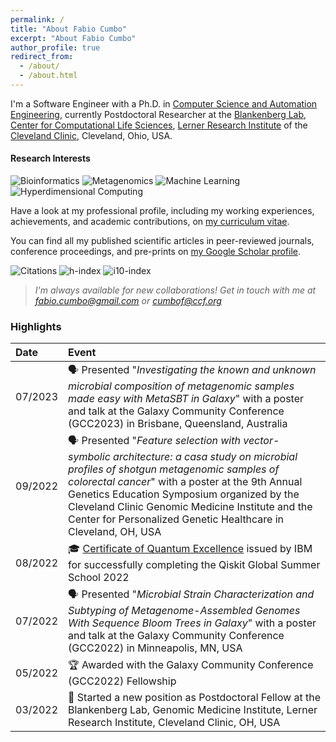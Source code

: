 ```yaml
---
permalink: /
title: "About Fabio Cumbo"
excerpt: "About Fabio Cumbo"
author_profile: true
redirect_from: 
  - /about/
  - /about.html
---
```


I'm a Software Engineer with a Ph.D. in [Computer Science and Automation Engineering](http://phd.dia.uniroma3.it/), currently Postdoctoral Researcher at the [Blankenberg Lab](https://www.lerner.ccf.org/computational-medicine/blankenberg/), [Center for Computational Life Sciences](https://my.clevelandclinic.org/research/computational-life-sciences), [Lerner Research Institute](https://www.lerner.ccf.org/) of the [Cleveland Clinic](https://my.clevelandclinic.org/), Cleveland, Ohio, USA.

#### Research Interests

![Bioinformatics](https://img.shields.io/badge/Bioinformatics-blue) ![Metagenomics](https://img.shields.io/badge/Metagenomics-blue) ![Machine Learning](https://img.shields.io/badge/Machine%20Learning-blue) ![Hyperdimensional Computing](https://img.shields.io/badge/Hyperdimensional%20Computing-blue)

Have a look at my professional profile, including my working experiences, achievements, and academic contributions, on [my curriculum vitae](https://docs.google.com/viewer?url=https://docs.google.com/document/d/1sD3fAfBxPRlc8fSrvMsvO8oMFKunNHnq6rS5UH5c-zk/export?format=pdf).

You can find all my published scientific articles in peer-reviewed journals, conference proceedings, and pre-prints on [my Google Scholar profile](https://scholar.google.com/citations?user=DJWJY7EAAAAJ&hl=en).

![Citations](https://img.shields.io/badge/Citations-+2,200-blue) ![h-index](https://img.shields.io/badge/h--index-15-blue) ![i10-index](https://img.shields.io/badge/i10--index-19-blue)

> _I'm always available for new collaborations! Get in touch with me at [fabio.cumbo@gmail.com](mailto:fabio.cumbo@gmail.com?subject=Collaboration) or [cumbof@ccf.org](mailto:cumbof@ccf.org?subject=Collaboration)_

### Highlights

| Date       | Event      |
|:-----------|:-----------|
| 07/2023 | 🗣️ Presented "*Investigating the known and unknown microbial composition of metagenomic samples made easy with MetaSBT in Galaxy*" with a poster and talk at the Galaxy Community Conference (GCC2023) in Brisbane, Queensland, Australia |
| 09/2022 | 🗣️ Presented "*Feature selection with vector-symbolic architecture: a casa study on microbial profiles of shotgun metagenomic samples of colorectal cancer*" with a poster at the 9th Annual Genetics Education Symposium organized by the Cleveland Clinic Genomic Medicine Institute and the Center for Personalized Genetic Healthcare in Cleveland, OH, USA |
| 08/2022 | 🎓 [Certificate of Quantum Excellence](https://www.credly.com/badges/48c69cd5-8511-4942-9cc8-4e0a134bdeda/) issued by IBM for successfully completing the Qiskit Global Summer School 2022 |
| 07/2022 | 🗣️ Presented "*Microbial Strain Characterization and Subtyping of Metagenome-Assembled Genomes With Sequence Bloom Trees in Galaxy*" with a poster and talk at the Galaxy Community Conference (GCC2022) in Minneapolis, MN, USA |
| 05/2022 | 🏆 Awarded with the Galaxy Community Conference (GCC2022) Fellowship |
| 03/2022 | 🌱 Started a new position as Postdoctoral Fellow at the Blankenberg Lab, Genomic Medicine Institute, Lerner Research Institute, Cleveland Clinic, OH, USA |
